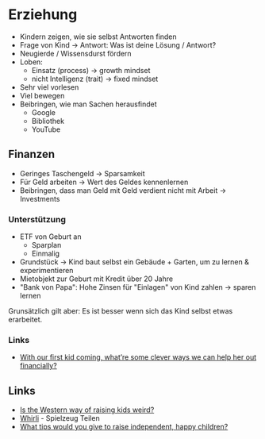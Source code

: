 # Erziehung

- Kindern zeigen, wie sie selbst Antworten finden
- Frage von Kind -> Antwort: Was ist deine Lösung / Antwort?
- Neugierde / Wissensdurst fördern
- Loben:
    + Einsatz (process) -> growth mindset 
    + nicht Intelligenz (trait) -> fixed mindset 
- Sehr viel vorlesen
- Viel bewegen
- Beibringen, wie man Sachen herausfindet
    + Google
    + Bibliothek
    + YouTube

## Finanzen

- Geringes Taschengeld -> Sparsamkeit
- Für Geld arbeiten -> Wert des Geldes kennenlernen
- Beibringen, dass man Geld mit Geld verdient nicht mit Arbeit -> Investments

### Unterstützung

- ETF von Geburt an
    + Sparplan
    + Einmalig
- Grundstück -> Kind baut selbst ein Gebäude + Garten, um zu lernen & experimentieren
- Mietobjekt zur Geburt mit Kredit über 20 Jahre
- "Bank von Papa": Hohe Zinsen für "Einlagen" von Kind zahlen -> sparen lernen

Grunsätzlich gilt aber: Es ist besser wenn sich das Kind selbst etwas erarbeitet. 

### Links

- [With our first kid coming, what’re some clever ways we can help her out financially?](https://twitter.com/nateliason/status/1404441187143110660)

## Links

- [Is the Western way of raising kids weird?](https://www.bbc.com/future/article/20210222-the-unusual-ways-western-parents-raise-children)
- [Whirli](https://whirli.com/) - Spielzeug Teilen
- [What tips would you give to raise independent, happy children?](https://qr.ae/pGHZ3f)
